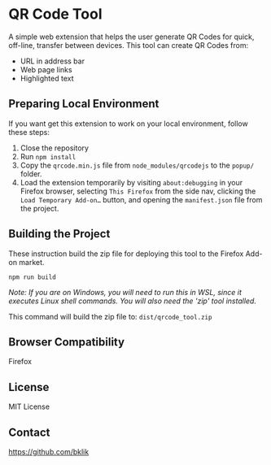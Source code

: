 # QR Code Tool

A simple web extension that helps the user generate QR Codes for quick, off-line, transfer between devices. This tool can create QR Codes from:

-   URL in address bar
-   Web page links
-   Highlighted text

## Preparing Local Environment

If you want get this extension to work on your local environment, follow these steps:

1. Close the repository
1. Run `npm install`
1. Copy the `qrcode.min.js` file from `node_modules/qrcodejs` to the `popup/` folder.
1. Load the extension temporarily by visiting `about:debugging` in your Firefox browser, selecting `This Firefox` from the side nav, clicking the `Load Temporary Add-on…` button, and opening the `manifest.json` file from the project.

## Building the Project

These instruction build the zip file for deploying this tool to the Firefox Add-on market.

```
npm run build
```

_Note: If you are on Windows, you will need to run this in WSL, since it executes Linux shell commands. You will also need the 'zip' tool installed._

This command will build the zip file to: `dist/qrcode_tool.zip`

## Browser Compatibility

Firefox

## License

MIT License

## Contact

https://github.com/bklik
